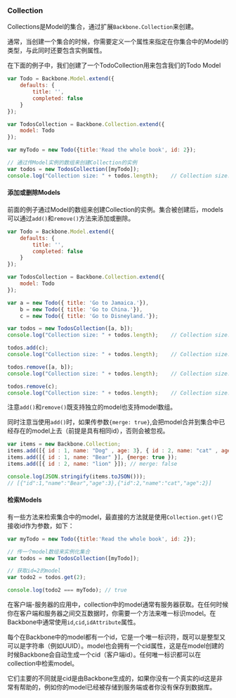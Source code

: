 ### Collection

Collections是Model的集合，通过扩展`Backbone.Collection`来创建。

通常，当创建一个集合的时候，你需要定义一个属性来指定在你集合中的Model的类型，与此同时还要包含实例属性。

在下面的例子中，我们创建了一个TodoCollection用来包含我们的Todo Model

```javascript
var Todo = Backbone.Model.extend({
    defaults: {
        title: '',
        completed: false
    }
});

var TodosCollection = Backbone.Collection.extend({
    model: Todo
});

var myTodo = new Todo({title:'Read the whole book', id: 2});

// 通过传Model实例的数组来创建Collection的实例
var todos = new TodosCollection([myTodo]);
console.log("Collection size: " + todos.length);    // Collection size: 1
```

#### 添加或删除Models

前面的例子通过Model的数组来创建Collection的实例。集合被创建后，models可以通过`add()`和`remove()`方法来添加或删除。

```javascript
var Todo = Backbone.Model.extend({
    defaults: {
        title: '',
        completed: false
    }
});

var TodosCollection = Backbone.Collection.extend({
    model: Todo
});

var a = new Todo({ title: 'Go to Jamaica.'}),
    b = new Todo({ title: 'Go to China.'}),
    c = new Todo({ title: 'Go to Disneyland.'});

var todos = new TodosCollection([a, b]);
console.log("Collection size: " + todos.length);    // Collection size: 2

todos.add(c);
console.log("Collection size: " + todos.length);    // Collection size: 3

todos.remove([a, b]);
console.log("Collection size: " + todos.length);    // Collection size: 1

todos.remove(c);
console.log("Collection size: " + todos.length);    // Collection size: 0
```

注意`add()`和`remove()`既支持独立的model也支持model数组。

同时注意当使用`add()`时，如果传参数`{merge: true}`,会把model合并到集合中已经存在的model上去（前提是具有相同id），否则会被忽视。

```javascript
var items = new Backbone.Collection;
items.add([{ id : 1, name: "Dog" , age: 3}, { id : 2, name: "cat" , age: 2}]);
items.add([{ id : 1, name: "Bear" }], {merge: true });
items.add([{ id : 2, name: "lion" }]); // merge: false

console.log(JSON.stringify(items.toJSON()));
// [{"id":1,"name":"Bear","age":3},{"id":2,"name":"cat","age":2}]
```

#### 检索Models

有一些方法来检索集合中的model，最直接的方法就是使用`Collection.get()`它接收id作为参数，如下：

```javascript
var myTodo = new Todo({title:'Read the whole book', id: 2});

// 传一个model数组来实例化集合
var todos = new TodosCollection([myTodo]);

// 获取id=2的model
var todo2 = todos.get(2);

console.log(todo2 === myTodo); // true
```

在客户端-服务器的应用中，collection中的model通常有服务器获取。在任何时候你在客户端和服务器之间交互数据时，你需要一个方法来唯一标识model。在Backbone中通常使用`id`,`cid`,`idAttribute`属性。

每个在Backbone中的model都有一个id，它是一个唯一标识符，既可以是整型又可以是字符串（例如UUID）。model也会拥有一个cid属性，这是在model创建的时候Backbone会自动生成一个cid（客户端id）。任何唯一标识都可以在collection中检索model。

它们主要的不同就是cid是由Backbone生成的，如果你没有一个真实的id这是非常有帮助的，例如你的model已经被存储到服务端或者你没有保存到数据库。
